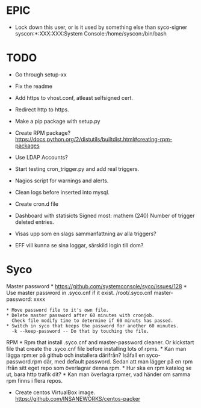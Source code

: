 EPIC
====
    
* Lock down this user, or is it used by something else than syco-signer    
    syscon:*:XXX:XXX:System Console:/home/syscon:/bin/bash    

TODO
====

* Go through setup-xx

* Fix the readme
* Add https to vhost.conf, atleast selfsigned cert.
* Redirect http to https.
* Make a pip package with setup.py
* Create RPM package?
    https://docs.python.org/2/distutils/builtdist.html#creating-rpm-packages
* Use LDAP Accounts?


* Start testing cron_trigger.py and add real triggers.    
* Nagios script for warnings and alerts.
* Clean logs before inserted into mysql.
* Create cron.d file


* Dashboard with statisicts
    Signed most: mathem (240)
    Number of trigger deleted entries.
* Visas upp som en slags sammanfattning av alla triggers?



* EFF vill kunna se sina loggar, särskild login till dom?



Syco
====

Master password
    * https://github.com/systemconsole/syco/issues/128
    * Use master password in .syco.cnf if it exist. 
      /root/.syco.cnf
      master-password: xxxx
      
    * Move password file to it's own file.
    * Delete master password after 60 minutes with cronjob.
      Check file modify time to determine if 60 minuts has passed.
    * Switch in syco that keeps the password for another 60 minutes.
      -k --keep-password -- Do that by touching the file.

RPM
    * Rpm that install .syco.cnf and master-password cleaner.
      Or kickstart file that create the .syco.cnf file before installing lots
      of rpms.
    * Kan man lägga rpm:er på github och installera därifrån?
      Isåfall en syco-password.rpm där, med default password.
      Sedan att man lägger på en rpm ifrån sitt eget repo som överlagrar denna
      rpm.
    * Hur ska en rpm katalog se ut, bara http trafik dit?
    * Kan man överlagra rpmer, vad händer om samma rpm finns i flera repos.  
* Create centos VirtualBox image.
  https://github.com/INSANEWORKS/centos-packer
